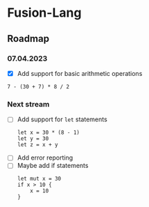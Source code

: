 # Fusion-Lang

## Roadmap

### 07.04.2023

- [x] Add support for basic arithmetic operations

```
7 - (30 + 7) * 8 / 2
```

### Next stream

- [ ] Add support for `let` statements
    ```
    let x = 30 * (8 - 1)
    let y = 30
    let z = x + y
    ```
- [ ] Add error reporting
- [ ] Maybe add if statements
    ```
    let mut x = 30 
    if x > 10 {
        x = 10
    }
    ```